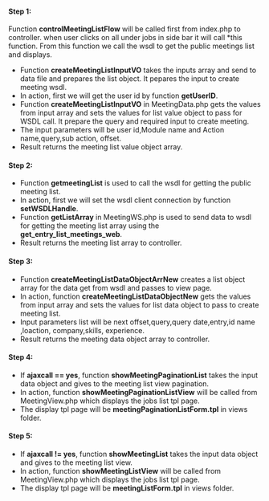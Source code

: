 #### Step 1:

Function **controlMeetingListFlow** will be called first from index.php to controller. when user clicks on all under jobs in side bar it will call
*this function. From this function we call the wsdl to get the public meetings list and displays.

- Function **createMeetingListInputVO** takes the inputs array and send to data file and prepares the list object. It pepares the input to create meeting wsdl.
- In action, first we will get the user id by function **getUserID**.
- Function **createMeetingListInputVO** in MeetingData.php gets the values from input array and sets the values for list value object to pass for WSDL call. It prepare the query and required input to create meeting.
- The input parameters will be user id,Module name and Action name,query,sub action, offset.
- Result returns the meeting list value object array.


#### Step 2:

- Function **getmeetingList** is used to call the wsdl for getting the public meeting list.
- In action, first we will set the wsdl client connection by function **setWSDLHandle**.
- Function **getListArray** in MeetingWS.php is used to send data to wsdl for getting the meeting list array using the **get_entry_list_meetings_web**.
- Result returns the meeting list array to controller.

#### Step 3:

- Function **createMeetingListDataObjectArrNew** creates a list object array for the data get from wsdl and passes to view page.
- In action, function **createMeetingListDataObjectNew** gets the values from input array and sets the values for list data object to pass to create meeting list.
- Input parameters list will be next offset,query,query date,entry,id name ,loaction, company,skills, experience.
- Result returns the meeting data object array to controller.


#### Step 4:

- If **ajaxcall == yes**, function **showMeetingPaginationList** takes the input data object and gives to the meeting list view pagination.
- In action, function **showMeetingPaginationListView** will be called from MeetingView.php which displays the jobs list tpl page.
- The display tpl page will be **meetingPaginationListForm.tpl** in views folder.


#### Step 5:

- If **ajaxcall != yes**, function **showMeetingList** takes the input data object and gives to the meeting list view.
- In action, function **showMeetingListView** will be called from MeetingView.php which displays the jobs list tpl page.
- The display tpl page will be **meetingListForm.tpl** in views folder.



